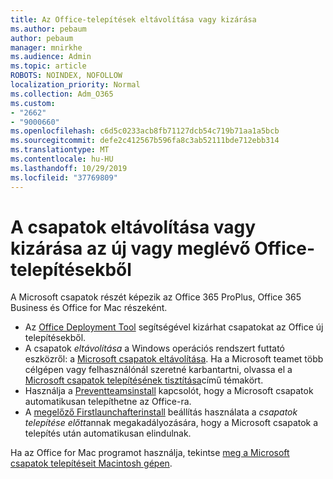 ```yaml
---
title: Az Office-telepítések eltávolítása vagy kizárása
ms.author: pebaum
author: pebaum
manager: mnirkhe
ms.audience: Admin
ms.topic: article
ROBOTS: NOINDEX, NOFOLLOW
localization_priority: Normal
ms.collection: Adm_O365
ms.custom:
- "2662"
- "9000660"
ms.openlocfilehash: c6d5c0233acb8fb71127dcb54c719b71aa1a5bcb
ms.sourcegitcommit: defe2c412567b596fa8c3ab52111bde712ebb314
ms.translationtype: MT
ms.contentlocale: hu-HU
ms.lasthandoff: 10/29/2019
ms.locfileid: "37769809"
---
```

# <a name="uninstall-or-exclude-teams-from-new-or-existing-office-installations"></a>A csapatok eltávolítása vagy kizárása az új vagy meglévő Office-telepítésekből

A Microsoft csapatok részét képezik az Office 365 ProPlus, Office 365 Business és Office for Mac részeként.

- Az [Office Deployment Tool](https://docs.microsoft.com/deployoffice/teams-install#how-to-exclude-microsoft-teams-from-new-installations-of-office-365-proplus) segítségével kizárhat csapatokat az Office új telepítésekből.
- A csapatok *eltávolítása* a Windows operációs rendszert futtató eszközről: a [Microsoft csapatok eltávolítása](https://support.office.com/article/3b159754-3c26-4952-abe7-57d27f5f4c81). Ha a Microsoft teamet több célgépen vagy felhasználónál szeretné karbantartni, olvassa el a [Microsoft csapatok telepítésének tisztítása](https://docs.microsoft.com/microsoftteams/scripts/powershell-script-teams-deployment-clean-up)című témakört.
- Használja a [Preventteamsinstall](https://docs.microsoft.com/deployoffice/teams-install#use-group-policy-to-control-the-installation-of-microsoft-teams
) kapcsolót, hogy a Microsoft csapatok automatikusan telepíthetne az Office-ra.
- A [megelőző Firstlaunchafterinstall](https://docs.microsoft.com/deployoffice/teams-install#use-group-policy-to-prevent-microsoft-teams-from-starting-automatically-after-installation) beállítás használata a *csapatok telepítése előtt*annak megakadályozására, hogy a Microsoft csapatok a telepítés után automatikusan elindulnak.

Ha az Office for Mac programot használja, tekintse [meg a Microsoft csapatok telepítéseit Macintosh gépen](https://docs.microsoft.com/deployoffice/teams-install#microsoft-teams-installations-on-a-mac).
